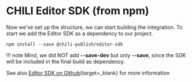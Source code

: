 # CHILI Editor SDK (from npm)

Now we’ve set up the structure, we can start building the integration.
To start we add the Editor SDK as a dependency to our project.

```
npm install --save @chili-publish/editor-sdk
```

!!! note
    Mind, we did NOT add **--save-dev** but only **--save**, since the SDK will be included in the final build as dependency.

See also [Editor SDK on Github](https://github.com/chili-publish/editor-sdk){target=_blank} for more information